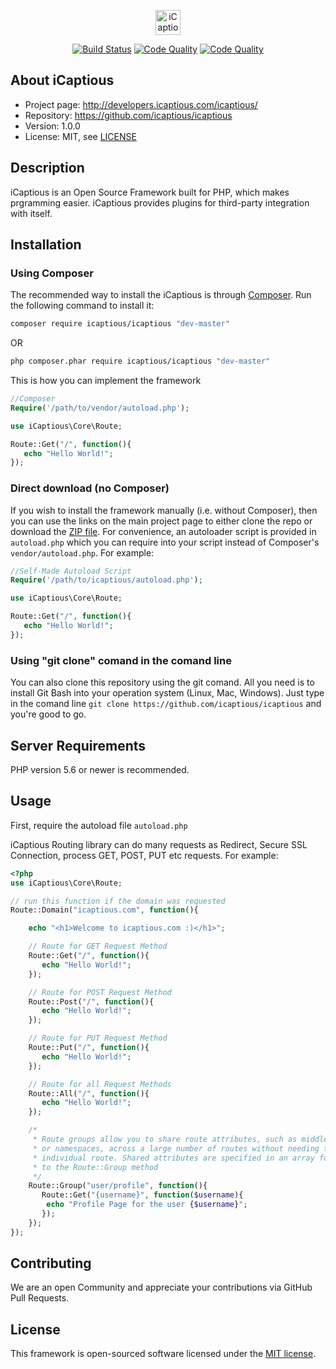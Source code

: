 <p align="center"><a href="https://www.icaptious.com" target="_blank"><img width="40" height="40" alt="iCaptious" src="https://icaptious.com/app/media/logo/ic_logo.png"></a></p>

<p align="center">
<a href="https://travis-ci.org/icaptious/icaptious"><img src="https://api.travis-ci.org/icaptious/icaptious.svg" alt="Build Status"></a>
<a href="https://scrutinizer-ci.com/g/icaptious/icaptious/"><img src="https://scrutinizer-ci.com/g/icaptious/icaptious/badges/quality-score.png" alt="Code Quality"></a>
<a href="https://gitter.im/iCaptious/Lobby?utm_source=badge&utm_medium=badge&utm_campaign=pr-badge&utm_content=badge"><img src="https://badges.gitter.im/iCaptious/Lobby.svg" alt="Code Quality"></a>
</p>

## About iCaptious

* Project page: http://developers.icaptious.com/icaptious/
* Repository: https://github.com/icaptious/icaptious
* Version: 1.0.0
* License: MIT, see [LICENSE](LICENSE)

## Description

iCaptious is an Open Source Framework built for PHP, which makes prgramming easier.
iCaptious provides plugins for third-party integration with itself.

## Installation

### Using Composer

The recommended way to install the iCaptious is through [Composer](http://getcomposer.org). Run the following command to install it:
```sh
composer require icaptious/icaptious "dev-master"
```
OR
```sh
php composer.phar require icaptious/icaptious "dev-master"
```
This is how you can implement the framework
```php
//Composer
Require('/path/to/vendor/autoload.php');

use iCaptious\Core\Route;

Route::Get("/", function(){
   echo "Hello World!";
});

```
### Direct download (no Composer)

If you wish to install the framework manually (i.e. without Composer), then you
can use the links on the main project page to either clone the repo or download
the [ZIP file](https://github.com/icaptious/icaptious/archive/master.zip). For
convenience, an autoloader script is provided in `autoload.php` which you
can require into your script instead of Composer's `vendor/autoload.php`. For
example:

```php
//Self-Made Autoload Script
Require('/path/to/icaptious/autoload.php');

use iCaptious\Core\Route;

Route::Get("/", function(){
   echo "Hello World!";
});

```

### Using "git clone" comand in the comand line

You can also clone this repository using the git comand.
All you need is to install Git Bash into your operation system (Linux, Mac, Windows).
Just type in the comand line ```git clone https://github.com/icaptious/icaptious``` and you're good to go. 

## Server Requirements

PHP version 5.6 or newer is recommended.

## Usage

First, require the autoload file `autoload.php`

iCaptious Routing library can do many requests as Redirect, Secure SSL Connection, process GET, POST, PUT etc requests.
For example:
```php
<?php
use iCaptious\Core\Route;

// run this function if the domain was requested
Route::Domain("icaptious.com", function(){ 

	echo "<h1>Welcome to icaptious.com :)</h1>";

	// Route for GET Request Method
	Route::Get("/", function(){
	   echo "Hello World!";
	});

	// Route for POST Request Method
	Route::Post("/", function(){
	   echo "Hello World!";
	});

	// Route for PUT Request Method
	Route::Put("/", function(){
	   echo "Hello World!";
	});

	// Route for all Request Methods
	Route::All("/", function(){
	   echo "Hello World!";
	});

	/*
	 * Route groups allow you to share route attributes, such as middleware 
	 * or namespaces, across a large number of routes without needing to define those attributes on each 
	 * individual route. Shared attributes are specified in an array format as the first parameter 
	 * to the Route::Group method
	 */ 
	Route::Group("user/profile", function(){
	   Route::Get("{username}", function($username){
	   	echo "Profile Page for the user {$username}";
	   });
	});
});
```

## Contributing

We are an open Community and appreciate your contributions via GitHub Pull Requests.

## License

This framework is open-sourced software licensed under the [MIT license](http://opensource.org/licenses/MIT).
